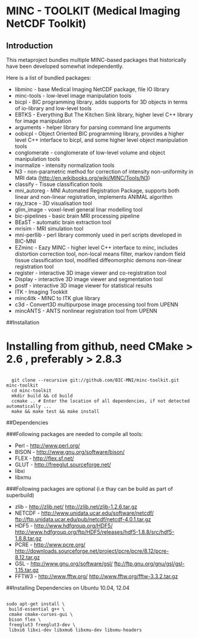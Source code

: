 # MINC - TOOLKIT (Medical Imaging NetCDF Toolkit)

## Introduction

This metaproject bundles multiple MINC-based packages that historically have been developed somewhat independently.

Here is a list of bundled packages:
 * libminc - base Medical Imaging NetCDF package, file IO library
 * minc-tools - low-level image manipulation tools
 * bicpl - BIC programming library, adds supports for 3D objects in terms of io-library and low-level tools
 * EBTKS - Everything But The Kitchen Sink library, higher level C++ library for image manipulation
 * arguments - helper library for parsing command line arguments 
 * oobicpl - Object Oriented BIC programming library, provides a higher level C++ interface to bicpl, 
      and some higher level object manipulation tools
 * conglomerate - conglomerate of low-level volume and object manipulation tools
 * inormalize - intensity normalization tools
 * N3 - non-parametric method for correction of intensity non-uniformity in MRI data (http://en.wikibooks.org/wiki/MINC/Tools/N3)
 * classify - Tissue classification tools
 * mni_autoreg - MNI Automated Registration Package, supports both linear and non-linear registration, implements ANIMAL algorithm
 * ray_trace - 3D visualisation tool 
 * glim_image - voxel-level general linar modelling tool
 * bic-pipelines - basic brain MRI processing pipeline
 * BEaST  - automatic brain extraction tool
 * mrisim  - MRI simulation tool
 * mni-perllib - perl library commonly used in perl scripts developed in BIC-MNI
 * EZminc -  Eazy MINC - higher level C++ interface to minc, includes distortion correction tool, non-local means filter, markov random field tissue classification tool, modified diffeomorphic demons non-linear registration tool
 * register - interactive 3D image viewer and co-registration tool
 * Display  - interactive 3D image viewer and segmentation tool
 * postf    - interactive 3D image viewer for statistical results
 * ITK      - Imaging Tookkit
 * minc4itk - MINC to ITK glue library
 * c3d      - Convert3D multipurpose image processing tool from UPENN
 * mincANTS - ANTS nonlinear registration tool from UPENN

##Installation

Installing from github, need CMake > 2.6 , preferably > 2.8.3 
=======
<pre><code>
  git clone --recursive git://github.com/BIC-MNI/minc-toolkit.git minc-toolkit
  cd minc-toolkit
  mkdir build && cd build
  ccmake .. # Enter the location of all dependencies, if not detected automatically ...
  make && make test && make install
</code></pre>

##Dependencies

###Following packages are needed to compile all tools:
 * Perl  - http://www.perl.org/
 * BISON - http://www.gnu.org/software/bison/
 * FLEX  - http://flex.sf.net/
 * GLUT  - http://freeglut.sourceforge.net/
 * libxi   
 * libxmu 

###Following packages are optional (i.e thay can be build as part of superbuild)
 * zlib   - http://zlib.net/                                http://zlib.net/zlib-1.2.6.tar.gz
 * NETCDF - http://www.unidata.ucar.edu/software/netcdf/    ftp://ftp.unidata.ucar.edu/pub/netcdf/netcdf-4.0.1.tar.gz
 * HDF5   - http://www.hdfgroup.org/HDF5/                   http://www.hdfgroup.org/ftp/HDF5/releases/hdf5-1.8.8/src/hdf5-1.8.8.tar.gz
 * PCRE   - http://www.pcre.org/                            http://downloads.sourceforge.net/project/pcre/pcre/8.12/pcre-8.12.tar.gz
 * GSL    - http://www.gnu.org/software/gsl/                ftp://ftp.gnu.org/gnu/gsl/gsl-1.15.tar.gz
 * FFTW3  - http://www.fftw.org/                            http://www.fftw.org/fftw-3.3.2.tar.gz
 
##Installing Dependencies on Ubuntu 10.04, 12.04
<pre><code>
sudo apt-get install \
 build-essential g++ \
 cmake cmake-curses-gui \
 bison flex \
 freeglut3 freeglut3-dev \
 libxi6 libxi-dev libxmu6 libxmu-dev libxmu-headers
</code></pre>
